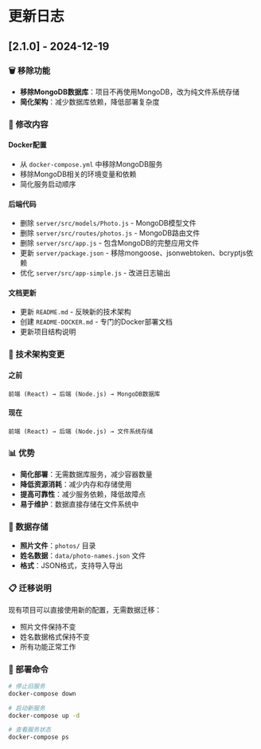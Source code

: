# 更新日志

## [2.1.0] - 2024-12-19

### 🗑️ 移除功能
- **移除MongoDB数据库**：项目不再使用MongoDB，改为纯文件系统存储
- **简化架构**：减少数据库依赖，降低部署复杂度

### 📝 修改内容

#### Docker配置
- 从 `docker-compose.yml` 中移除MongoDB服务
- 移除MongoDB相关的环境变量和依赖
- 简化服务启动顺序

#### 后端代码
- 删除 `server/src/models/Photo.js` - MongoDB模型文件
- 删除 `server/src/routes/photos.js` - MongoDB路由文件  
- 删除 `server/src/app.js` - 包含MongoDB的完整应用文件
- 更新 `server/package.json` - 移除mongoose、jsonwebtoken、bcryptjs依赖
- 优化 `server/src/app-simple.js` - 改进日志输出

#### 文档更新
- 更新 `README.md` - 反映新的技术架构
- 创建 `README-DOCKER.md` - 专门的Docker部署文档
- 更新项目结构说明

### 🎯 技术架构变更

#### 之前
```
前端 (React) → 后端 (Node.js) → MongoDB数据库
```

#### 现在  
```
前端 (React) → 后端 (Node.js) → 文件系统存储
```

### 📊 优势
- **简化部署**：无需数据库服务，减少容器数量
- **降低资源消耗**：减少内存和存储使用
- **提高可靠性**：减少服务依赖，降低故障点
- **易于维护**：数据直接存储在文件系统中

### 🔧 数据存储
- **照片文件**：`photos/` 目录
- **姓名数据**：`data/photo-names.json` 文件
- **格式**：JSON格式，支持导入导出

### 📋 迁移说明
现有项目可以直接使用新的配置，无需数据迁移：
- 照片文件保持不变
- 姓名数据格式保持不变
- 所有功能正常工作

### 🚀 部署命令
```bash
# 停止旧服务
docker-compose down

# 启动新服务
docker-compose up -d

# 查看服务状态
docker-compose ps
```

